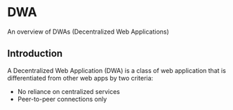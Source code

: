 # DWA
An overview of DWAs (Decentralized Web Applications)

## Introduction

A Decentralized Web Application (DWA) is a class of web application that is differentiated from other web apps by two criteria:

<ul>
    <li>No reliance on centralized services</li>
    <li>Peer-to-peer connections only</li>
</ul>

